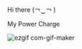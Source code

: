 Hi there (￢‿￢ )

My Power Charge

![ezgif com-gif-maker](https://user-images.githubusercontent.com/46606790/181623333-b8f1fe1b-83ff-4082-8f7a-9f31d3860f4f.gif)
